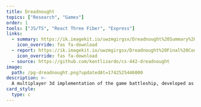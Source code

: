 ```yaml
---
title: Dreadnought
topics: ["Research", "Games"]
order: 1
tools: ["JS/TS", "React Three Fiber", "Express"]
links:
  - summary: https://ik.imagekit.io/uwzmgirgsx/Dreadnought%20Summary%20Presentation.pptx?updatedAt=1742525117590
    icon_override: fas fa-download
  - report: https://ik.imagekit.io/uwzmgirgsx/Dreadnought%20Final%20Coding%20Report.docx?updatedAt=1742525366165
    icon_override: fas fa-download
  - source: https://github.com/kentlizardo/cs-442-dreadnought
image:
  path: /pg-dreadnought.png?updatedAt=1742525446000
description: >-
  A multiplayer 3d implementation of the game battleship, developed as part of a team for CS 442 Software Engineering II.
card_style:
  type: c
---
```

